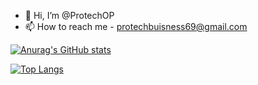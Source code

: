 - 👋 Hi, I’m @ProtechOP
- 📫 How to reach me - protechbuisness69@gmail.com

[![Anurag's GitHub stats](https://github-readme-stats.vercel.app/api?username=ProtechOP)](https://github.com/anuraghazra/github-readme-stats)

[![Top Langs](https://github-readme-stats.vercel.app/api/top-langs/?username=ProtechOP)](https://github.com/anuraghazra/github-readme-stats)
<!---
ProtechOP/ProtechOP is a ✨ special ✨ repository because its `README.md` (this file) appears on your GitHub profile.
You can click the Preview link to take a look at your changes.
--->
